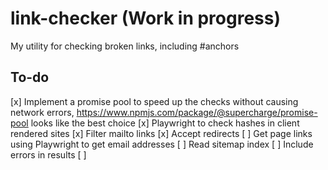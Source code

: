 # link-checker (Work in progress)

My utility for checking broken links, including #anchors

## To-do

[x] Implement a promise pool to speed up the checks without causing network errors, https://www.npmjs.com/package/@supercharge/promise-pool looks like the best choice
[x] Playwright to check hashes in client rendered sites
[x] Filter mailto links
[x] Accept redirects
[ ] Get page links using Playwright to get email addresses
[ ] Read sitemap index
[ ] Include errors in results
[ ]
